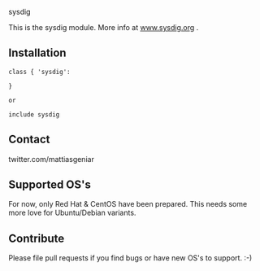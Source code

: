 sysdig

This is the sysdig module. More info at www.sysdig.org .

Installation
------------

```puppet
class { 'sysdig':

}

or

include sysdig

```

Contact
-------
twitter.com/mattiasgeniar

Supported OS's
--------------

For now, only Red Hat & CentOS have been prepared. This needs some more love for Ubuntu/Debian variants.

Contribute
-------

Please file pull requests if you find bugs or have new OS's to support. :-)

